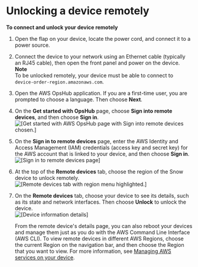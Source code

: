 # Unlocking a device remotely<a name="connect-unlock-remote"></a>

**To connect and unlock your device remotely**

1. Open the flap on your device, locate the power cord, and connect it to a power source\.

1. Connect the device to your network using an Ethernet cable \(typically an RJ45 cable\), then open the front panel and power on the device\.
**Note**  
To be unlocked remotely, your device must be able to connect to `device-order-region.amazonaws.com`\.

1. Open the AWS OpsHub application\. If you are a first\-time user, you are prompted to choose a language\. Then choose **Next**\.

1. On the **Get started with OpsHub** page, choose **Sign into remote devices**, and then choose **Sign in**\.  
![\[Get started with AWS OpsHub page with Sign into remote devices chosen.\]](http://docs.aws.amazon.com/snowball/latest/developer-guide/images/opshub-unlock-remote-console.png)

1. On the **Sign in to remote devices** page, enter the AWS Identity and Access Management \(IAM\) credentials \(access key and secret key\) for the AWS account that is linked to your device, and then choose **Sign in**\.  
![\[Sign in to remote devices page\]](http://docs.aws.amazon.com/snowball/latest/developer-guide/images/opshub-remote-unlock-console.png)

1. At the top of the **Remote devices** tab, choose the region of the Snow device to unlock remotely\.  
![\[Remote devices tab with region menu highlighted.\]](http://docs.aws.amazon.com/snowball/latest/developer-guide/images/opshub-remote-region-console.png)

1. On the **Remote devices** tab, choose your device to see its details, such as its state and network interfaces\. Then choose **Unlock** to unlock the device\.   
![\[Device information details\]](http://docs.aws.amazon.com/snowball/latest/developer-guide/images/opshub-remote-console.png)

   From the remote device's details page, you can also reboot your devices and manage them just as you do with the AWS Command Line Interface \(AWS CLI\)\. To view remote devices in different AWS Regions, choose the current Region on the navigation bar, and then choose the Region that you want to view\. For more information, see [Managing AWS services on your device](manage-services.md)\.